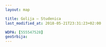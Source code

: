 ```yaml
---
layout: map

title: Golija – Studenica
last_modified_at: 2018-05-21T23:31:23+02:00

WDPA: [555547528]
geoSrbija:
---
```


